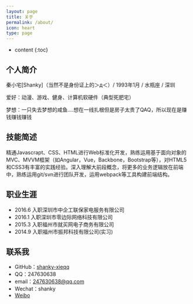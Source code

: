 ```yaml
---
layout: page
title: 关于
permalink: /about/
icon: heart
type: page
---
```


* content
{:toc}

## 个人简介

秦小宅[Shanky]（当然不是身份证上的＞д＜）/  1993年1月 / 水瓶座 / 深圳

爱好：动漫、游戏、健身、计算机软硬件（典型死肥宅）

梦想：一只失去梦想的咸鱼....想在一线扎根但是房子太贵了QAQ，所以现在是赚钱赚钱赚钱


## 技能简述

精通Javascrapt、CSS、HTML进行Web标准化开发，熟练运用基于面向对象的MVC、MVVM框架（如Angular，Vue，Backbone，Bootstrap等），对HTML5和CSS3有丰富的实践经验。深入理解大前段概念，将更多的业务逻辑放在前端中，熟练运用git/svn进行团队开发，运用webpack等工具构建前端结构。


## 职业生涯

* 2016.6  入职深圳市中企工联保家电服务有限公司
* 2016.1  入职深圳市零边际网络科技有限公司
* 2015.3  入职福州市就买网电子商务有限公司
* 2014.9  入职福州市振邦科技有限公司(实习)


## 联系我

* GitHub：[shanky-xieqq](https://github.com/shanky-xieqq)
* QQ：247630638
* email：247630638@qq.com
* Wechat：shanky
* [Weibo](http://weibo.com/shanky1)
